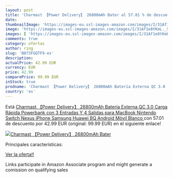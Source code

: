 ```yaml
---
layout: post
title: 'Charmast 【Power Delivery】 26800mAh Bater al 57.01 % de descuento'
date: 
thumbnailImage: 'https://images-eu.ssl-images-amazon.com/images/I/31Af1e8tKmL._SL200_.jpg'
image: 'https://images-eu.ssl-images-amazon.com/images/I/31Af1e8tKmL._SL200_.jpg'
images: [ 'https://images-eu.ssl-images-amazon.com/images/I/31Af1e8tKmL._SL200_.jpg' ]
comments: true
category: ofertas
author: ring
slug: 'B073FGQTF9-es'
description:
actualPrice: 42.99 EUR
currency: EUR
price: 42.99
comparePrice: 99.99 EUR
inStock: true
prodname: 'Charmast 【Power Delivery】 26800mAh Batería Externa QC 3.0 Carga Rápida Powerbank con 3 Entradas Y 4 Salidas para MacBook Nintendo Switch Nexus iPhone Samsung Huawei BQ Android Móvil  Blanco '
country: 'es'
---
```


Está [Charmast 【Power Delivery】 26800mAh Batería Externa QC 3.0 Carga Rápida Powerbank con 3 Entradas Y 4 Salidas para MacBook Nintendo Switch Nexus iPhone Samsung Huawei BQ Android Móvil  Blanco ](https://www.amazon.es/dp/B073FGQTF9/?tag=tolees-21) con 57.01 de descuento por 42.99 EUR (original: 99.99 EUR) en el siguiente enlace!

[![Charmast 【Power Delivery】 26800mAh Bater](https://images-eu.ssl-images-amazon.com/images/I/31Af1e8tKmL._SL200_.jpg)](https://www.amazon.es/dp/B073FGQTF9/?tag=tolees-21)

Principales características:


[Ver la oferta!!](https://www.amazon.es/dp/B073FGQTF9/?tag=tolees-21)

Links participate in Amazon Associate program and might generate a comission on qualifying sales


